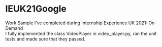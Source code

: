 # IEUK21Google
Work Sample I've completed during Internship Experience UK 2021: On Demand \
I fully implemented the class VideoPlayer in video_player.py, ran the unit tests and made sure that they passed.
